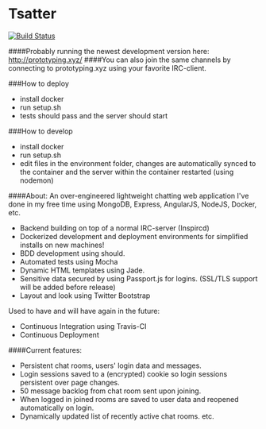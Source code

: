 Tsatter
=======
[![Build Status](https://travis-ci.org/Tsarpf/Tsatter.svg?branch=master)](https://magnum.travis-ci.com/Tsarpf/Tsatter)

####Probably running the newest development version here: http://prototyping.xyz/ 
####You can also join the same channels by connecting to prototyping.xyz using your favorite IRC-client. 

###How to deploy
- install docker
- run setup.sh
- tests should pass and the server should start

###How to develop
- install docker
- run setup.sh
- edit files in the environment folder, changes are automatically synced to the container and the server within the container restarted (using nodemon)

####About:
An over-engineered lightweight chatting web application I've done in my free time using MongoDB, Express, AngularJS, NodeJS, Docker, etc.

- Backend building on top of a normal IRC-server (Inspircd)
- Dockerized development and deployment environments for simplified installs on new machines!
- BDD development using should.
- Automated tests using Mocha
- Dynamic HTML templates using Jade.
- Sensitive data secured by using Passport.js for logins. (SSL/TLS support will be added before release)
- Layout and look using Twitter Bootstrap

Used to have and will have again in the future:
- Continuous Integration using Travis-CI
- Continuous Deployment

####Current features:
- Persistent chat rooms, users' login data and messages.
- Login sessions saved to a (encrypted) cookie so login sessions persistent over page changes.
- 50 message backlog from chat room sent upon joining.
- When logged in joined rooms are saved to user data and reopened automatically on login.
- Dynamically updated list of recently active chat rooms.
etc.

